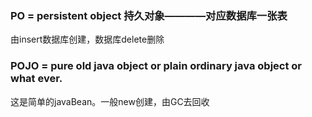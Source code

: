 ### PO = persistent object 持久对象————对应数据库一张表
由insert数据库创建，数据库delete删除
### POJO = pure old java object or plain ordinary java object or what ever.
这是简单的javaBean。一般new创建，由GC去回收